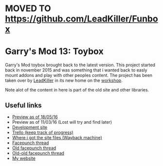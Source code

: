 # MOVED TO https://github.com/LeadKiller/Funbox

# Garry's Mod 13: Toybox
Garry's Mod toybox brought back to the latest version.
This project started back in november 2015 and was something that i wanted back to easly mount addons and play with other peoples content.
The project has been taken over by [LeadKiller](http://steamcommunity.com/id/LeadKiller/) in its new home on the [workshop](http://steamcommunity.com/sharedfiles/filedetails/?id=837437572).

Note alot of the content in here is part of the old site and other libraries.

## Useful links
- [Preview as of 18/05/16](https://www.youtube.com/watch?v=UuW6HVLQL1I)
- Preview as of 11/03/16 (Lost will try and find later)
- [Development site](https://toybox.rtm516.co.uk/ingame/)
- [Trello (keep track of progress)](https://trello.com/b/MFfdCxaD/garry-s-mod-13-toybox)
- [Where i got the site files (Wayback machine)](http://web.archive.org/web/*/http://toybox.garrysmod.com/)
- [Facepunch thread](https://facepunch.com/showthread.php?t=1561002)
- [Old facepunch thread](https://facepunch.com/showthread.php?t=1510102)
- [Old-old facepunch thread](https://facepunch.com/showthread.php?t=1509545)
- [My website](https://rtm516.co.uk/)
